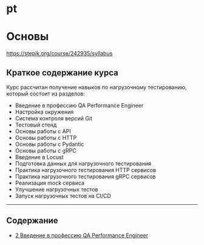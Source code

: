 # pt

# Основы 

https://stepik.org/course/242935/syllabus

## Краткое содержание курса

Курс рассчитан получение навыков по нагрузочному тестированию, который состоит из разделов:
- Введение в профессию QA Performance Engineer
- Настройка окружения
- Система контроля версий Git
- Тестовый стенд
- Основы работы с API
- Основы работы с HTTP
- Основы работы с Pydantic
- Основы работы с gRPC
- Введение в Locust
- Подготовка данных для нагрузочного тестирования
- Практика нагрузочного тестирования HTTP сервисов
- Практика нагрузочного тестирования gRPC сервисов
- Реализация mock сервиса
- Улучшение нагрузочных тестов
- Запуск нагрузочных тестов на CI/CD


---
## Содержание 
- [2 Введение в профессию QA Performance Engineer](/2%20Введение%20в%20профессию%20QA%20Performance%20Engineer/2%20Введение%20в%20профессию%20QA%20Performance%20Engineer.md)
